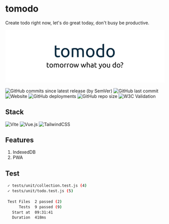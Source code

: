 # tomodo

Create todo right now, let's do great today, don't busy be productive.

![tomodo banner](./assets/thumbnail.svg)

![GitHub commits since latest release (by SemVer)](https://img.shields.io/github/commits-since/nnivxix/tomodo/latest?style=flat-square) ![GitHub last commit](https://img.shields.io/github/last-commit/nnivxix/tomodo) ![Website](https://img.shields.io/website?down_color=red&down_message=ofline&up_color=green&up_message=online&url=https%3A%2F%2Ftomodo-alpha.vercel.app%2F) ![GitHub deployments](https://img.shields.io/github/deployments/nnivxix/tomodo/Production?label=deploy) ![GitHub repo size](https://img.shields.io/github/repo-size/nnivxix/tomodo) ![W3C Validation](https://img.shields.io/w3c-validation/html?targetUrl=https%3A%2F%2Ftomodo-alpha.vercel.app%2F)


## Stack

![Vite](https://img.shields.io/badge/vite-%23646CFF.svg?style=for-the-badge&logo=vite&logoColor=white) ![Vue.js](https://img.shields.io/badge/vuejs-%2335495e.svg?style=for-the-badge&logo=vuedotjs&logoColor=%234FC08D) ![TailwindCSS](https://img.shields.io/badge/tailwindcss-%2338B2AC.svg?style=for-the-badge&logo=tailwind-css&logoColor=white)

## Features

1. IndexedDB
2. PWA

## Test

```bash
 ✓ tests/unit/collection.test.js (4)
 ✓ tests/unit/todo.test.js (5)

 Test Files  2 passed (2)
      Tests  9 passed (9)
   Start at  09:31:41
   Duration  418ms
```
